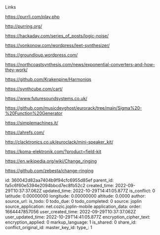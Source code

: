 Links

https://purrli.com/play.php

http://purring.org/


https://hackaday.com/series_of_posts/logic-noise/

https://vonkonow.com/wordpress/leet-synthesizer/

https://groundloup.wordpress.com/



https://northcoastsynthesis.com/news/exponential-converters-and-how-they-work/

https://github.com/Krakenpine/Harmoniqs

https://synthcube.com/cart/

https://www.futuresoundsystems.co.uk/

https://github.com/musicdevghost/eurorack/tree/main/Sigma%20-%20Function%20Generator

https://simplemachines.it/

https://ahrefs.com/

http://clacktronics.co.uk/euroclack/mini-speaker_kit/

https://koma-elektronik.com/?product=field-kit

https://en.wikipedia.org/wiki/Change_ringing

https://github.com/zebesta/change-ringing


id: 360042d82aa7404b9f94cfc6955d85ef
parent_id: fa5c6f60e5394e2094bbcd7ec8fb52c2
created_time: 2022-09-29T10:37:37.062Z
updated_time: 2022-10-29T14:41:05.877Z
is_conflict: 0
latitude: 0.00000000
longitude: 0.00000000
altitude: 0.0000
author: 
source_url: 
is_todo: 0
todo_due: 0
todo_completed: 0
source: joplin
source_application: net.cozic.joplin-mobile
application_data: 
order: 1664447857056
user_created_time: 2022-09-29T10:37:37.062Z
user_updated_time: 2022-10-29T14:41:05.877Z
encryption_cipher_text: 
encryption_applied: 0
markup_language: 1
is_shared: 0
share_id: 
conflict_original_id: 
master_key_id: 
type_: 1